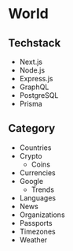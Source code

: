 # World

## Techstack

- Next.js
- Node.js
- Express.js
- GraphQL
- PostgreSQL
- Prisma

## Category

- Countries
- Crypto
  - Coins
- Currencies
- Google
  - Trends
- Languages
- News
- Organizations
- Passports
- Timezones
- Weather
